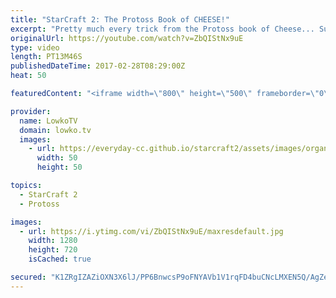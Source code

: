 ```yaml
---
title: "StarCraft 2: The Protoss Book of CHEESE!"
excerpt: "Pretty much every trick from the Protoss book of Cheese... Subscribe for more videos: http://lowko.tv/youtube Expanding in your opponents Natural: https://goo.gl/wtejwN  Some games are a little bit cheesy. Some games are more aggressive. This game is one of the most cheesy playstyles you can play as"
originalUrl: https://youtube.com/watch?v=ZbQIStNx9uE
type: video
length: PT13M46S
publishedDateTime: 2017-02-28T08:29:00Z
heat: 50

featuredContent: "<iframe width=\"800\" height=\"500\" frameborder=\"0\" src=\"https://www.youtube.com/embed/ZbQIStNx9uE\" allow=\"accelerometer; autoplay; encrypted-media; gyroscope; picture-in-picture\" allowfullscreen></iframe>"

provider:
  name: LowkoTV
  domain: lowko.tv
  images:
    - url: https://everyday-cc.github.io/starcraft2/assets/images/organizations/lowko.tv-50x50.jpg
      width: 50
      height: 50

topics:
  - StarCraft 2
  - Protoss

images:
  - url: https://i.ytimg.com/vi/ZbQIStNx9uE/maxresdefault.jpg
    width: 1280
    height: 720
    isCached: true

secured: "K1ZRgIZAZiOXN3X6lJ/PP6BnwcsP9oFNYAVb1V1rqFD4buCNcLMXEN5Q/AgZeGuhkYrQ/8tYiA5Mp31kn3VLPSNKSt1GnOvI13cHYc3T6RWR5eARIyZWiYr9Cth1P9XHf7t0zqPGD5qaEic5yF+vfQD+hSw34cwlLJCQS4LluHJbcVBqxwpgeOobL/cDFkL4xznhuJ4EYlRIko424kT8PfUpOBnQ1NmcXIa9qiXCYp0c2kgZaKgApZVvjxbpS4/DmCdjWHYZa+I47xPHwpbaLwKE7DgRFCbQkUQYlT3WiccLWjbjNmvUv6Vemaz2pokCVv788ZfJIESmL6Zwm9byqG9gCW/i0BdxlKNMhI3eDKzcl9Q58mrModlgmZGXjqPeMeUX7FeH5KwTOzv5qfq6Ck0Ix0O7H6bI4DMJzom4ulkELumEV0LYYEahSF3CnxJ4;9vsyg1Oh8JIXm/BpH/13kw=="
---
```


